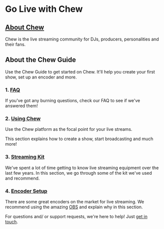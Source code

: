 # Go Live with Chew

## [About Chew](http://chew.tv/guide/about/index)

Chew is the live streaming community for DJs, producers, personalities and their fans. 

## About the Chew Guide

Use the Chew Guide to get started on Chew. It'll help you create your first show, set up an encoder and more. 

### 1. [FAQ](http://chew.tv/guide/faq)

If you've got any burning questions, check our FAQ to see if we've answered them! 
 
### 2. [Using Chew](http://chew.tv/guide/using_chew/getting_started)

Use the Chew platform as the focal point for your live streams. 

This section explains how to create a show, start broadcasting and much more!

### 3. [Streaming Kit](http://chew.tv/guide/streaming_kit/getting_started)

We've spent a lot of time getting to know live streaming equipment over the last few years. In this section, we go through some of the kit we've used and recommend.

### 4. [Encoder Setup](http://chew.tv/guide/encoder_setup/getting_started)

There are some great encoders on the market for live streaming. We recommend using the amazing [OBS](http://obsproject.com) and explain why in this section.

For questions and/ or support requests, we're here to help! Just [get in touch](http://chew.tv/guide/help_and_support).
